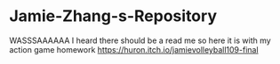 # Jamie-Zhang-s-Repository

WASSSAAAAAA
I heard there should be a read me
so here it is
with my action game homework https://huron.itch.io/jamievolleyball109-final
